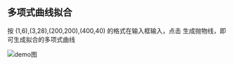 ## 多项式曲线拟合

按 (1,6),(3,28),(200,200),(400,40) 的格式在输入框输入，点击 生成抛物线，即可生成拟合的多项式曲线

![demo图](https://img14.360buyimg.com/ling/jfs/t1/33997/17/4232/791541/5cb6f100E482f1255/55d803694b2ca49b.jpg)